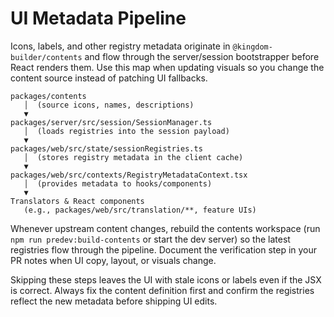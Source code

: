 # UI Metadata Pipeline

Icons, labels, and other registry metadata originate in
`@kingdom-builder/contents` and flow through the server/session bootstrapper
before React renders them. Use this map when updating visuals so you change the
content source instead of patching UI fallbacks.

```
packages/contents
   │  (source icons, names, descriptions)
   ▼
packages/server/src/session/SessionManager.ts
   │  (loads registries into the session payload)
   ▼
packages/web/src/state/sessionRegistries.ts
   │  (stores registry metadata in the client cache)
   ▼
packages/web/src/contexts/RegistryMetadataContext.tsx
   │  (provides metadata to hooks/components)
   ▼
Translators & React components
   (e.g., packages/web/src/translation/**, feature UIs)
```

Whenever upstream content changes, rebuild the contents workspace (run `npm run
predev:build-contents` or start the dev server) so the latest registries flow
through the pipeline. Document the verification step in your PR notes when UI
copy, layout, or visuals change.

Skipping these steps leaves the UI with stale icons or labels even if the JSX is
correct. Always fix the content definition first and confirm the registries
reflect the new metadata before shipping UI edits.
